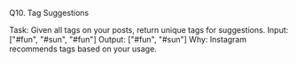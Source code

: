 Q10. Tag Suggestions

Task: Given all tags on your posts, return unique tags for suggestions.
Input: ["#fun", "#sun", "#fun"]
Output: ["#fun", "#sun"]
Why: Instagram recommends tags based on your usage.